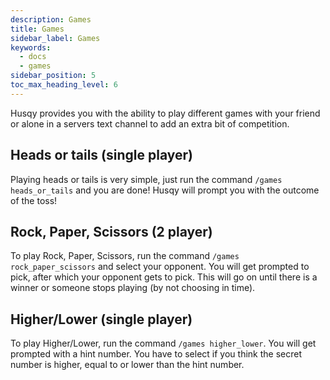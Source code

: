 ```yaml
---
description: Games
title: Games
sidebar_label: Games
keywords:
  - docs
  - games
sidebar_position: 5
toc_max_heading_level: 6
---
```


Husqy provides you with the ability to play different games with your friend or alone in a servers text channel to add an extra bit of competition.

## Heads or tails (single player)

Playing heads or tails is very simple, just run the command `/games heads_or_tails` and you are done! Husqy will prompt you with the outcome of the toss!

## Rock, Paper, Scissors (2 player)

To play Rock, Paper, Scissors, run the command `/games rock_paper_scissors` and select your opponent. You will get prompted to pick, after which your opponent gets to pick. This will go on until there is a winner or someone stops playing (by not choosing in time).

## Higher/Lower (single player)

To play Higher/Lower, run the command `/games higher_lower`. You will get prompted with a hint number. You have to select if you think the secret number is higher, equal to or lower than the hint number.
